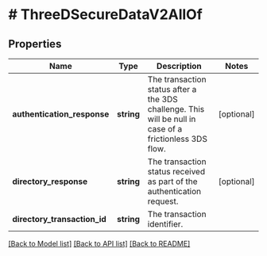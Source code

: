 # # ThreeDSecureDataV2AllOf

## Properties

Name | Type | Description | Notes
------------ | ------------- | ------------- | -------------
**authentication_response** | **string** | The transaction status after a the 3DS challenge. This will be null in case of a frictionless 3DS flow. | [optional]
**directory_response** | **string** | The transaction status received as part of the authentication request. | [optional]
**directory_transaction_id** | **string** | The transaction identifier. |

[[Back to Model list]](../../README.md#models) [[Back to API list]](../../README.md#endpoints) [[Back to README]](../../README.md)
